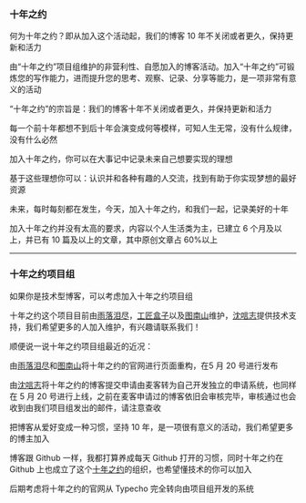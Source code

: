### 十年之约

何为十年之约？即从加入这个活动起，我们的博客 10 年不关闭或者更久，保持更新和活力

由“十年之约”项目组维护的非营利性、自愿加入的博客活动。加入“十年之约”可锻炼您的写作能力，进而提升您的思考、观察、记录、分享等能力，是一项非常有意义的活动

“十年之约”的宗旨是：我们的博客十年不关闭或者更久，并保持更新和活力

每一个前十年都想不到后十年会演变成何等模样，可知人生无常，没有什么规律，没有什么必然

加入十年之约，你可以在大事记中记录未来自己想要实现的理想

基于这些理想你可以：认识并和各种有趣的人交流，找到有助于你实现梦想的最好资源

未来，每时每刻都在发生，今天，加入十年之约，和我们一起，记录美好的十年

加入十年之约并没有太高的要求，内容以个人生活类为主，已建立 6 个月及以上，并已有 10 篇及以上的文章，其中原创文章占 60%以上

------

### 十年之约项目组

如果你是技术型博客，可以考虑加入十年之约项目组

十年之约这个项目目前由[雨落泪尽](https://www.1000yun.cn/)，[工匠盒子](https://www.artisanbox.org/)以及[图南山](https://tunanshan.com/)维护，[沈唁志](https://qq52o.me/)提供技术支持，我们希望更多的人加入维护，有兴趣请联系我们！

顺便说一说十年之约项目组最近的近况：

由[雨落泪尽](https://www.1000yun.cn/)和[图南山](https://tunanshan.com/)将十年之约的官网进行页面重构，在5 月 20 号进行发布

由[沈唁志](https://qq52o.me/)将十年之约的博客提交申请由麦客转为自己开发独立的申请系统，也同样在 5 月 20 号进行上线，之前在麦客申请过的博客依旧会审核完毕，审核通过也会收到由我们项目组发出的邮件，请注意查收

把博客从爱好变成一种习惯，坚持 10 年，是一项很有意义的活动，我们希望更多的博主加入

博客跟 Github 一样，我都打算养成每天 Github 打开的习惯，同时十年之约在 Github 上也成立了这个[十年之约](https://github.com/foreverblog)的组织，也希望懂技术的你可以加入

后期考虑将十年之约的官网从 Typecho 完全转向由项目组开发的系统


